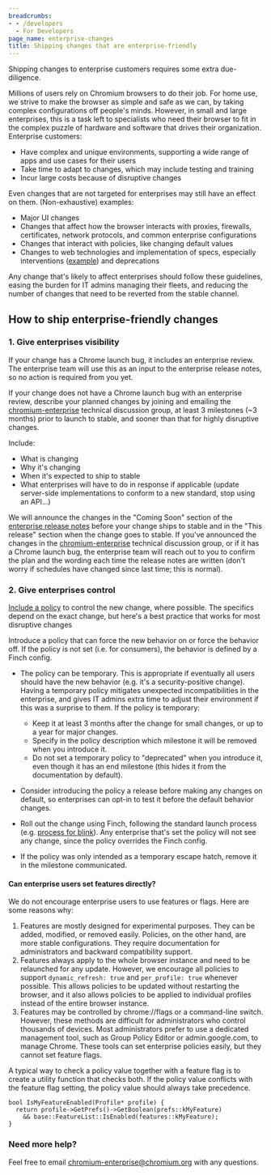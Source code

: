 ```yaml
---
breadcrumbs:
- - /developers
  - For Developers
page_name: enterprise-changes
title: Shipping changes that are enterprise-friendly
---
```


Shipping changes to enterprise customers requires some extra due-diligence.

Millions of users rely on Chromium browsers to do their job. For home use, we
strive to make the browser as simple and safe as we can, by taking complex
configurations off people's minds. However, in small and large enterprises, this
is a task left to specialists who need their browser to fit in the complex
puzzle of hardware and software that drives their organization. Enterprise
customers:

- Have complex and unique environments, supporting a wide range of apps and use
cases for their users
- Take time to adapt to changes, which may include testing and training
- Incur large costs because of disruptive changes

Even changes that are not targeted for enterprises may still have an effect on
them. (Non-exhaustive) examples:

- Major UI changes
- Changes that affect how the browser interacts with proxies, firewalls,
certificates, network protocols, and common enterprise configurations
- Changes that interact with policies, like changing default values
- Changes to web technologies and implementation of specs, especially
interventions ([example](https://www.chromestatus.com/feature/6172836527865856))
and deprecations

Any change that's likely to affect enterprises should follow these guidelines,
easing the burden for IT admins managing their fleets, and reducing the number
of changes that need to be reverted from the stable channel.

## How to ship enterprise-friendly changes

### 1. Give enterprises visibility

If your change has a Chrome launch bug, it includes an enterprise review.
The enterprise team will use this as an input to the enterprise release notes,
so no action is required from you yet.

If your change does not have a Chrome launch bug with an enterprise review,
describe your planned changes by joining and emailing the
[chromium-enterprise](https://groups.google.com/a/chromium.org/forum/#!forum/chromium-enterprise)
technical discussion group, at least 3 milestones (~3 months) prior to launch
to stable, and sooner than that for highly disruptive changes.

Include:

- What is changing
- Why it's changing
- When it's expected to ship to stable
- What enterprises will have to do in response if applicable (update
server-side implementations to conform to a new standard, stop using an
API...)

We will announce the changes in the "Coming Soon" section of the [enterprise
release notes](https://support.google.com/chrome/a/answer/7679408?hl=en)
before your change ships to stable and in the "This release" section when
the change goes to stable. If you've announced the changes in the
[chromium-enterprise](https://groups.google.com/a/chromium.org/forum/#!forum/chromium-enterprise)
technical discussion group, or if it has a Chrome launch bug, the enterprise
team will reach out to you to confirm the plan and the wording each time the
release notes are written (don't worry if schedules have changed since last
time; this is normal).

### 2. Give enterprises control

[Include a policy](/developers/how-tos/enterprise/adding-new-policies) to
control the new change, where possible. The specifics depend on the exact
change, but here's a best practice that works for most disruptive changes

Introduce a policy that can force the new behavior on or force the behavior
off. If the policy is not set (i.e. for consumers), the behavior is defined
by a Finch config.

- The policy can be temporary. This is appropriate if eventually all users
should have the new behavior (e.g. it's a security-positive change). Having
a temporary policy mitigates unexpected incompatibilities in the enterprise,
and gives IT admins extra time to adjust their environment if this was a
surprise to them. If the policy is temporary:
  - Keep it at least 3 months after the change for small changes, or up to a
  year for major changes.
  - Specify in the policy description which milestone it will be removed when
  you introduce it.
  - Do not set a temporary policy to "deprecated" when you introduce it, even
  though it has an end milestone (this hides it from the documentation by
  default).
- Consider introducing the policy a release before making any changes on
default, so enterprises can opt-in to test it before the default behavior
changes.

- Roll out the change using Finch, following the standard launch process (e.g.
[process for blink](/blink/launching-features)). Any enterprise that's set the
policy will not see any change, since the policy overrides the Finch config.

- If the policy was only intended as a temporary escape hatch, remove it in the
milestone communicated.

#### Can enterprise users set features directly?

We do not encourage enterprise users to use features or flags. Here are some
reasons why:

1) Features are mostly designed for experimental purposes. They can be
added, modified, or removed easily. Policies, on the other hand, are more stable
 configurations. They require documentation for administrators and backward
 compatibility support.
2) Features always apply to the whole browser instance and need to be
relaunched for any update. However, we encourage all policies to support
`dynamic_refresh: true` and `per_profile: true` whenever possible. This allows
policies to be updated without restarting the browser, and it also allows
policies to be applied to individual profiles instead of the entire browser
instance.
3) Features may be controlled by chrome://flags or a command-line switch.
However, these methods are difficult for administrators who control thousands of
devices. Most administrators prefer to use a dedicated management tool, such as
Group Policy Editor or admin.google.com, to manage Chrome. These tools can set
enterprise policies easily, but they cannot set feature flags.

A typical way to check a policy value together with a feature flag is to create
a utility function that checks both. If the policy value conflicts with the
feature flag setting, the policy value should always take precedence.

```
bool IsMyFeatureEnabled(Profile* profile) {
  return profile->GetPrefs()->GetBoolean(prefs::kMyFeature)
    && base::FeatureList::IsEnabled(features::kMyFeature);
}
```

### Need more help?

Feel free to email
[chromium-enterprise@chromium.org](mailto:chromium-enterprise@chromium.org)
with any questions.
